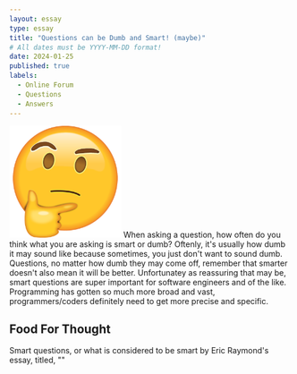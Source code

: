 ```yaml
---
layout: essay
type: essay
title: "Questions can be Dumb and Smart! (maybe)"
# All dates must be YYYY-MM-DD format!
date: 2024-01-25
published: true
labels:
  - Online Forum
  - Questions
  - Answers
---
```

<img width="200px" class="rounded float-start pe-4" src="../img/huh.png">
When asking a question, how often do you think what you are asking is smart or dumb? Oftenly, it's usually how dumb it may sound like because sometimes, you just don't want to sound dumb. Questions, no matter how dumb they may come off, remember that smarter doesn't also mean it will be better. Unfortunatey as reassuring that may be, smart questions are super important for software engineers and of the like. Programming has gotten so much more broad and vast, programmers/coders definitely need to get more precise and specific. 

## Food For Thought

Smart questions, or what is considered to be smart by Eric Raymond's essay, titled, ""
